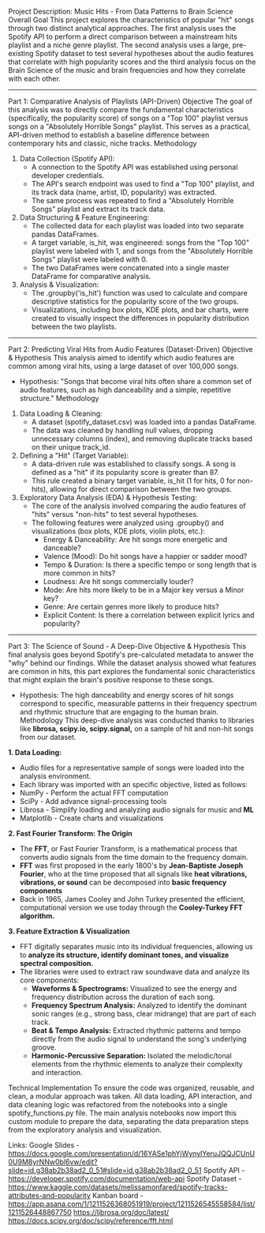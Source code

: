 ﻿Project Description: Music Hits - From Data Patterns to Brain Science
Overall Goal
This project explores the characteristics of popular "hit" songs through two distinct analytical approaches. The first analysis uses the Spotify API to perform a direct comparison between a mainstream hits playlist and a niche genre playlist. The second analysis uses a large, pre-existing Spotify dataset to test several hypotheses about the audio features that correlate with high popularity scores and the third analysis focus on the Brain Science of the music and brain frequencies and how they correlate with each other.
________________


Part 1: Comparative Analysis of Playlists (API-Driven)
Objective
The goal of this analysis was to directly compare the fundamental characteristics (specifically, the popularity score) of songs on a "Top 100" playlist versus songs on a "Absolutely Horrible Songs" playlist. This serves as a practical, API-driven method to establish a baseline difference between contemporary hits and classic, niche tracks.
Methodology
1. Data Collection (Spotify API):
   * A connection to the Spotify API was established using personal developer credentials.
   * The API's search endpoint was used to find a "Top 100" playlist, and its track data (name, artist, ID, popularity) was extracted.
   * The same process was repeated to find a "Absolutely Horrible Songs" playlist and extract its track data.
2. Data Structuring & Feature Engineering:
   * The collected data for each playlist was loaded into two separate pandas DataFrames.
   * A target variable, is_hit, was engineered: songs from the "Top 100" playlist were labeled with 1, and songs from the "Absolutely Horrible Songs" playlist were labeled with 0.
   * The two DataFrames were concatenated into a single master DataFrame for comparative analysis.
3. Analysis & Visualization:
   * The .groupby('is_hit') function was used to calculate and compare descriptive statistics for the popularity score of the two groups.
   * Visualizations, including box plots, KDE plots, and bar charts, were created to visually inspect the differences in popularity distribution between the two playlists.
________________


Part 2: Predicting Viral Hits from Audio Features (Dataset-Driven)
Objective & Hypothesis
This analysis aimed to identify which audio features are common among viral hits, using a large dataset of over 100,000 songs.
* Hypothesis: "Songs that become viral hits often share a common set of audio features, such as high danceability and a simple, repetitive structure."
Methodology
1. Data Loading & Cleaning:
   * A dataset (spotify_dataset.csv) was loaded into a pandas DataFrame.
   * The data was cleaned by handling null values, dropping unnecessary columns (index), and removing duplicate tracks based on their unique track_id.
2. Defining a "Hit" (Target Variable):
   * A data-driven rule was established to classify songs. A song is defined as a "hit" if its popularity score is greater than 87.
   * This rule created a binary target variable, is_hit (1 for hits, 0 for non-hits), allowing for direct comparison between the two groups.
3. Exploratory Data Analysis (EDA) & Hypothesis Testing:
   * The core of the analysis involved comparing the audio features of "hits" versus "non-hits" to test several hypotheses.
   * The following features were analyzed using .groupby() and visualizations (box plots, KDE plots, violin plots, etc.):
      * Energy & Danceability: Are hit songs more energetic and danceable?
      * Valence (Mood): Do hit songs have a happier or sadder mood?
      * Tempo & Duration: Is there a specific tempo or song length that is more common in hits?
      * Loudness: Are hit songs commercially louder?
      * Mode: Are hits more likely to be in a Major key versus a Minor key?
      * Genre: Are certain genres more likely to produce hits?
      * Explicit Content: Is there a correlation between explicit lyrics and popularity?
________________


Part 3: The Science of Sound - A Deep-Dive
Objective & Hypothesis
This final analysis goes beyond Spotify's pre-calculated metadata to answer the "why" behind our findings. While the dataset analysis showed what features are common in hits, this part explores the fundamental sonic characteristics that might explain the brain's positive response to these songs.

* Hypothesis: The high danceability and energy scores of hit songs correspond to specific, measurable patterns in their frequency spectrum and rhythmic structure that are engaging to the human brain.
Methodology
This deep-dive analysis was conducted thanks to libraries like **librosa, scipy.io, scipy.signal,** on a sample of hit and non-hit songs from our dataset.

**1. Data Loading:**
   * Audio files for a representative sample of songs were loaded into the analysis environment.
   * Each library was imported with an specific objective, listed as follows:
   *   NumPy - Perform the actual FFT computation
   *   SciPy - Add advance signal-processing tools
   *   Librosa - Simplify loading and analyzing audio signals for music and **ML**
   *   Matplotlib - Create charts and visualizations
     
**2. Fast Fourier Transform: The Origin**
   * The **FFT**, or Fast Fourier Transform, is a mathematical process that converts audio signals from the time domain to the frequency domain.
   * **FFT** was first proposed in the early 1800's by **Jean-Baptiste Joseph Fourier**, who at the time proposed that all signals like **heat vibrations, vibrations, or sound** can be decomposed into **basic frequency components**
   * Back in 1965, James Cooley and John Turkey presented the efficient, computational version we use today through the **Cooley-Turkey FFT algorithm.**

**3. Feature Extraction & Visualization**
   * FFT digitally separates music into its individual frequencies, allowing us to **analyze its structure, identify dominant tones, and visualize spectral composition.**
   * The libraries were used to extract raw soundwave data and analyze its core components:
      * **Waveforms & Spectrograms:** Visualized to see the energy and frequency distribution across the duration of each song.
      * **Frequency Spectrum Analysis:** Analyzed to identify the dominant sonic ranges (e.g., strong bass, clear midrange) that are part of each track.
      * **Beat & Tempo Analysis:** Extracted rhythmic patterns and tempo directly from the audio signal to understand the song's underlying groove.
      * **Harmonic-Percussive Separation:** Isolated the melodic/tonal elements from the rhythmic elements to analyze their complexity and interaction.


Technical Implementation
To ensure the code was organized, reusable, and clean, a modular approach was taken. All data loading, API interaction, and data cleaning logic was refactored from the notebooks into a single spotify_functions.py file. The main analysis notebooks now import this custom module to prepare the data, separating the data preparation steps from the exploratory analysis and visualization.

Links: 
Google Slides - https://docs.google.com/presentation/d/16YASe1phYjWynylYeruJQQJCUnU0U9M8yrNNw0bl6vw/edit?slide=id.g38ab2b38ad2_0_51#slide=id.g38ab2b38ad2_0_51
Spotify API - https://developer.spotify.com/documentation/web-api
Spotify Dataset - https://www.kaggle.com/datasets/melissamonfared/spotify-tracks-attributes-and-popularity
Kanban board - https://app.asana.com/1/1211526368051919/project/1211526545558584/list/1211526448867750
https://librosa.org/doc/latest/
https://docs.scipy.org/doc/scipy/reference/fft.html
